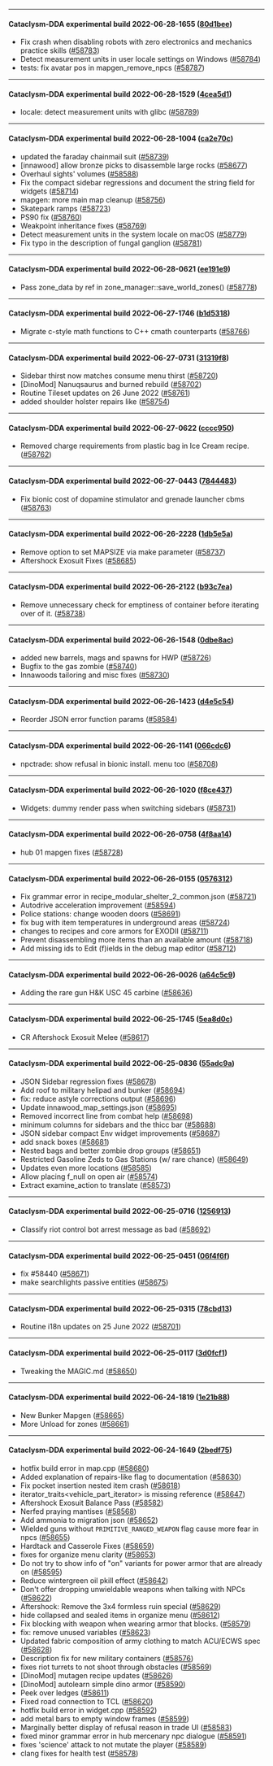 
---

#### Cataclysm-DDA experimental build 2022-06-28-1655 ([80d1bee](https://github.com/CleverRaven/Cataclysm-DDA/releases/tag/cdda-experimental-2022-06-28-1655))

* Fix crash when disabling robots with zero electronics and mechanics practice skills ([#58783](https://github.com/CleverRaven/Cataclysm-DDA/pull/58783))
* Detect measurement units in user locale settings on Windows ([#58784](https://github.com/CleverRaven/Cataclysm-DDA/pull/58784))
* tests: fix avatar pos in mapgen_remove_npcs ([#58787](https://github.com/CleverRaven/Cataclysm-DDA/pull/58787))

---

#### Cataclysm-DDA experimental build 2022-06-28-1529 ([4cea5d1](https://github.com/CleverRaven/Cataclysm-DDA/releases/tag/cdda-experimental-2022-06-28-1529))

* locale: detect measurement units with glibc ([#58789](https://github.com/CleverRaven/Cataclysm-DDA/pull/58789))

---

#### Cataclysm-DDA experimental build 2022-06-28-1004 ([ca2e70c](https://github.com/CleverRaven/Cataclysm-DDA/releases/tag/cdda-experimental-2022-06-28-1004))

* updated the faraday chainmail suit ([#58739](https://github.com/CleverRaven/Cataclysm-DDA/pull/58739))
* [innawood] allow bronze picks to disassemble large rocks ([#58677](https://github.com/CleverRaven/Cataclysm-DDA/pull/58677))
* Overhaul sights' volumes ([#58588](https://github.com/CleverRaven/Cataclysm-DDA/pull/58588))
* Fix the compact sidebar regressions and document the string field for widgets ([#58714](https://github.com/CleverRaven/Cataclysm-DDA/pull/58714))
* mapgen: more main map cleanup ([#58756](https://github.com/CleverRaven/Cataclysm-DDA/pull/58756))
* Skatepark ramps ([#58723](https://github.com/CleverRaven/Cataclysm-DDA/pull/58723))
* PS90 fix ([#58760](https://github.com/CleverRaven/Cataclysm-DDA/pull/58760))
* Weakpoint inheritance fixes ([#58769](https://github.com/CleverRaven/Cataclysm-DDA/pull/58769))
* Detect measurement units in the system locale on macOS ([#58779](https://github.com/CleverRaven/Cataclysm-DDA/pull/58779))
* Fix typo in the description of fungal ganglion ([#58781](https://github.com/CleverRaven/Cataclysm-DDA/pull/58781))

---

#### Cataclysm-DDA experimental build 2022-06-28-0621 ([ee191e9](https://github.com/CleverRaven/Cataclysm-DDA/releases/tag/cdda-experimental-2022-06-28-0621))

* Pass zone_data by ref in zone_manager::save_world_zones() ([#58778](https://github.com/CleverRaven/Cataclysm-DDA/pull/58778))

---

#### Cataclysm-DDA experimental build 2022-06-27-1746 ([b1d5318](https://github.com/CleverRaven/Cataclysm-DDA/releases/tag/cdda-experimental-2022-06-27-1746))

* Migrate c-style math functions to C++ cmath counterparts ([#58766](https://github.com/CleverRaven/Cataclysm-DDA/pull/58766))

---

#### Cataclysm-DDA experimental build 2022-06-27-0731 ([31319f8](https://github.com/CleverRaven/Cataclysm-DDA/releases/tag/cdda-experimental-2022-06-27-0731))

* Sidebar thirst now matches consume menu thirst ([#58720](https://github.com/CleverRaven/Cataclysm-DDA/pull/58720))
* [DinoMod] Nanuqsaurus and burned rebuild ([#58702](https://github.com/CleverRaven/Cataclysm-DDA/pull/58702))
* Routine Tileset updates on 26 June 2022 ([#58761](https://github.com/CleverRaven/Cataclysm-DDA/pull/58761))
* added shoulder holster repairs like ([#58754](https://github.com/CleverRaven/Cataclysm-DDA/pull/58754))

---

#### Cataclysm-DDA experimental build 2022-06-27-0622 ([cccc950](https://github.com/CleverRaven/Cataclysm-DDA/releases/tag/cdda-experimental-2022-06-27-0622))

* Removed charge requirements from plastic bag in Ice Cream recipe. ([#58762](https://github.com/CleverRaven/Cataclysm-DDA/pull/58762))

---

#### Cataclysm-DDA experimental build 2022-06-27-0443 ([7844483](https://github.com/CleverRaven/Cataclysm-DDA/releases/tag/cdda-experimental-2022-06-27-0443))

* Fix bionic cost of dopamine stimulator and grenade launcher cbms ([#58763](https://github.com/CleverRaven/Cataclysm-DDA/pull/58763))

---

#### Cataclysm-DDA experimental build 2022-06-26-2228 ([1db5e5a](https://github.com/CleverRaven/Cataclysm-DDA/releases/tag/cdda-experimental-2022-06-26-2228))

* Remove option to set MAPSIZE via make parameter ([#58737](https://github.com/CleverRaven/Cataclysm-DDA/pull/58737))
* Aftershock Exosuit Fixes ([#58685](https://github.com/CleverRaven/Cataclysm-DDA/pull/58685))

---

#### Cataclysm-DDA experimental build 2022-06-26-2122 ([b93c7ea](https://github.com/CleverRaven/Cataclysm-DDA/releases/tag/cdda-experimental-2022-06-26-2122))

* Remove unnecessary check for emptiness of container before iterating over of it. ([#58738](https://github.com/CleverRaven/Cataclysm-DDA/pull/58738))

---

#### Cataclysm-DDA experimental build 2022-06-26-1548 ([0dbe8ac](https://github.com/CleverRaven/Cataclysm-DDA/releases/tag/cdda-experimental-2022-06-26-1548))

* added new barrels, mags and spawns for HWP ([#58726](https://github.com/CleverRaven/Cataclysm-DDA/pull/58726))
* Bugfix to the gas zombie ([#58740](https://github.com/CleverRaven/Cataclysm-DDA/pull/58740))
* Innawoods tailoring and misc fixes ([#58730](https://github.com/CleverRaven/Cataclysm-DDA/pull/58730))

---

#### Cataclysm-DDA experimental build 2022-06-26-1423 ([d4e5c54](https://github.com/CleverRaven/Cataclysm-DDA/releases/tag/cdda-experimental-2022-06-26-1423))

* Reorder JSON error function params ([#58584](https://github.com/CleverRaven/Cataclysm-DDA/pull/58584))

---

#### Cataclysm-DDA experimental build 2022-06-26-1141 ([066cdc6](https://github.com/CleverRaven/Cataclysm-DDA/releases/tag/cdda-experimental-2022-06-26-1141))

* npctrade: show refusal in bionic install. menu too ([#58708](https://github.com/CleverRaven/Cataclysm-DDA/pull/58708))

---

#### Cataclysm-DDA experimental build 2022-06-26-1020 ([f8ce437](https://github.com/CleverRaven/Cataclysm-DDA/releases/tag/cdda-experimental-2022-06-26-1020))

* Widgets: dummy render pass when switching sidebars ([#58731](https://github.com/CleverRaven/Cataclysm-DDA/pull/58731))

---

#### Cataclysm-DDA experimental build 2022-06-26-0758 ([4f8aa14](https://github.com/CleverRaven/Cataclysm-DDA/releases/tag/cdda-experimental-2022-06-26-0758))

* hub 01 mapgen fixes ([#58728](https://github.com/CleverRaven/Cataclysm-DDA/pull/58728))

---

#### Cataclysm-DDA experimental build 2022-06-26-0155 ([0576312](https://github.com/CleverRaven/Cataclysm-DDA/releases/tag/cdda-experimental-2022-06-26-0155))

* Fix grammar error in recipe_modular_shelter_2_common.json ([#58721](https://github.com/CleverRaven/Cataclysm-DDA/pull/58721))
* Autodrive acceleration improvement ([#58594](https://github.com/CleverRaven/Cataclysm-DDA/pull/58594))
* Police stations: change wooden doors ([#58691](https://github.com/CleverRaven/Cataclysm-DDA/pull/58691))
* fix bug with item temperatures in underground areas ([#58724](https://github.com/CleverRaven/Cataclysm-DDA/pull/58724))
* changes to recipes and core armors for EXODII ([#58711](https://github.com/CleverRaven/Cataclysm-DDA/pull/58711))
* Prevent disassembling more items than an available amount ([#58718](https://github.com/CleverRaven/Cataclysm-DDA/pull/58718))
* Add missing ids to Edit (f)ields in the debug map editor ([#58712](https://github.com/CleverRaven/Cataclysm-DDA/pull/58712))

---

#### Cataclysm-DDA experimental build 2022-06-26-0026 ([a64c5c9](https://github.com/CleverRaven/Cataclysm-DDA/releases/tag/cdda-experimental-2022-06-26-0026))

* Adding the rare gun H&K USC 45 carbine ([#58636](https://github.com/CleverRaven/Cataclysm-DDA/pull/58636))

---

#### Cataclysm-DDA experimental build 2022-06-25-1745 ([5ea8d0c](https://github.com/CleverRaven/Cataclysm-DDA/releases/tag/cdda-experimental-2022-06-25-1745))

* CR Aftershock Exosuit Melee ([#58617](https://github.com/CleverRaven/Cataclysm-DDA/pull/58617))

---

#### Cataclysm-DDA experimental build 2022-06-25-0836 ([55adc9a](https://github.com/CleverRaven/Cataclysm-DDA/releases/tag/cdda-experimental-2022-06-25-0836))

* JSON Sidebar regression fixes ([#58678](https://github.com/CleverRaven/Cataclysm-DDA/pull/58678))
* Add roof to military helipad and bunker ([#58694](https://github.com/CleverRaven/Cataclysm-DDA/pull/58694))
* fix: reduce astyle corrections output ([#58696](https://github.com/CleverRaven/Cataclysm-DDA/pull/58696))
* Update innawood_map_settings.json ([#58695](https://github.com/CleverRaven/Cataclysm-DDA/pull/58695))
* Removed incorrect line from combat help ([#58698](https://github.com/CleverRaven/Cataclysm-DDA/pull/58698))
* minimum columns for sidebars and the thicc bar ([#58688](https://github.com/CleverRaven/Cataclysm-DDA/pull/58688))
* JSON sidebar compact Env widget improvements ([#58687](https://github.com/CleverRaven/Cataclysm-DDA/pull/58687))
* add snack boxes ([#58681](https://github.com/CleverRaven/Cataclysm-DDA/pull/58681))
* Nested bags and better zombie drop groups ([#58651](https://github.com/CleverRaven/Cataclysm-DDA/pull/58651))
* Restricted Gasoline Zeds to Gas Stations (w/ rare chance) ([#58649](https://github.com/CleverRaven/Cataclysm-DDA/pull/58649))
* Updates even more locations ([#58585](https://github.com/CleverRaven/Cataclysm-DDA/pull/58585))
* Allow placing f_null on open air ([#58574](https://github.com/CleverRaven/Cataclysm-DDA/pull/58574))
* Extract examine_action to translate ([#58573](https://github.com/CleverRaven/Cataclysm-DDA/pull/58573))

---

#### Cataclysm-DDA experimental build 2022-06-25-0716 ([1256913](https://github.com/CleverRaven/Cataclysm-DDA/releases/tag/cdda-experimental-2022-06-25-0716))

* Classify riot control bot arrest message as bad ([#58692](https://github.com/CleverRaven/Cataclysm-DDA/pull/58692))

---

#### Cataclysm-DDA experimental build 2022-06-25-0451 ([06f4f6f](https://github.com/CleverRaven/Cataclysm-DDA/releases/tag/cdda-experimental-2022-06-25-0451))

* fix #58440 ([#58671](https://github.com/CleverRaven/Cataclysm-DDA/pull/58671))
* make searchlights passive entities ([#58675](https://github.com/CleverRaven/Cataclysm-DDA/pull/58675))

---

#### Cataclysm-DDA experimental build 2022-06-25-0315 ([78cbd13](https://github.com/CleverRaven/Cataclysm-DDA/releases/tag/cdda-experimental-2022-06-25-0315))

* Routine i18n updates on 25 June 2022 ([#58701](https://github.com/CleverRaven/Cataclysm-DDA/pull/58701))

---

#### Cataclysm-DDA experimental build 2022-06-25-0117 ([3d0fcf1](https://github.com/CleverRaven/Cataclysm-DDA/releases/tag/cdda-experimental-2022-06-25-0117))

* Tweaking the MAGIC.md ([#58650](https://github.com/CleverRaven/Cataclysm-DDA/pull/58650))

---

#### Cataclysm-DDA experimental build 2022-06-24-1819 ([1e21b88](https://github.com/CleverRaven/Cataclysm-DDA/releases/tag/cdda-experimental-2022-06-24-1819))

* New Bunker Mapgen ([#58665](https://github.com/CleverRaven/Cataclysm-DDA/pull/58665))
* More Unload for zones ([#58661](https://github.com/CleverRaven/Cataclysm-DDA/pull/58661))

---

#### Cataclysm-DDA experimental build 2022-06-24-1649 ([2bedf75](https://github.com/CleverRaven/Cataclysm-DDA/releases/tag/cdda-experimental-2022-06-24-1649))

* hotfix build error in map.cpp ([#58680](https://github.com/CleverRaven/Cataclysm-DDA/pull/58680))
* Added explanation of repairs-like flag to documentation ([#58630](https://github.com/CleverRaven/Cataclysm-DDA/pull/58630))
* Fix pocket insertion nested item crash ([#58618](https://github.com/CleverRaven/Cataclysm-DDA/pull/58618))
* iterator_traits<vehicle_part_iterator<T>> is missing reference ([#58647](https://github.com/CleverRaven/Cataclysm-DDA/pull/58647))
* Aftershock Exosuit Balance Pass ([#58582](https://github.com/CleverRaven/Cataclysm-DDA/pull/58582))
* Nerfed praying mantises ([#58568](https://github.com/CleverRaven/Cataclysm-DDA/pull/58568))
* Add ammonia to migration json ([#58652](https://github.com/CleverRaven/Cataclysm-DDA/pull/58652))
* Wielded guns without `PRIMITIVE_RANGED_WEAPON` flag cause more fear in npcs ([#58655](https://github.com/CleverRaven/Cataclysm-DDA/pull/58655))
* Hardtack and Casserole Fixes ([#58659](https://github.com/CleverRaven/Cataclysm-DDA/pull/58659))
* fixes for organize menu clarity ([#58653](https://github.com/CleverRaven/Cataclysm-DDA/pull/58653))
* Do not try to show info of "on" variants for power armor that are already on ([#58595](https://github.com/CleverRaven/Cataclysm-DDA/pull/58595))
* Reduce wintergreen oil pkill effect ([#58642](https://github.com/CleverRaven/Cataclysm-DDA/pull/58642))
* Don't offer dropping unwieldable weapons when talking with NPCs ([#58622](https://github.com/CleverRaven/Cataclysm-DDA/pull/58622))
* Aftershock: Remove the 3x4 formless ruin special ([#58629](https://github.com/CleverRaven/Cataclysm-DDA/pull/58629))
* hide collapsed and sealed items in organize menu ([#58612](https://github.com/CleverRaven/Cataclysm-DDA/pull/58612))
* Fix blocking with weapon when wearing armor that blocks. ([#58579](https://github.com/CleverRaven/Cataclysm-DDA/pull/58579))
* fix: remove unused variables ([#58623](https://github.com/CleverRaven/Cataclysm-DDA/pull/58623))
* Updated fabric composition of army clothing to match ACU/ECWS spec ([#58628](https://github.com/CleverRaven/Cataclysm-DDA/pull/58628))
* Description fix for new military containers ([#58576](https://github.com/CleverRaven/Cataclysm-DDA/pull/58576))
* fixes riot turrets to not shoot through obstacles ([#58569](https://github.com/CleverRaven/Cataclysm-DDA/pull/58569))
* [DinoMod] mutagen recipe updates ([#58626](https://github.com/CleverRaven/Cataclysm-DDA/pull/58626))
* [DinoMod] autolearn simple dino armor ([#58590](https://github.com/CleverRaven/Cataclysm-DDA/pull/58590))
* Peek over ledges ([#58611](https://github.com/CleverRaven/Cataclysm-DDA/pull/58611))
* Fixed road connection to TCL ([#58620](https://github.com/CleverRaven/Cataclysm-DDA/pull/58620))
* hotfix build error in widget.cpp  ([#58592](https://github.com/CleverRaven/Cataclysm-DDA/pull/58592))
* add metal bars to empty window frames ([#58599](https://github.com/CleverRaven/Cataclysm-DDA/pull/58599))
* Marginally better display of refusal reason in trade UI ([#58583](https://github.com/CleverRaven/Cataclysm-DDA/pull/58583))
* fixed minor grammar error in hub mercenary npc dialogue ([#58591](https://github.com/CleverRaven/Cataclysm-DDA/pull/58591))
* fixes 'science' attack to not mutate the player ([#58589](https://github.com/CleverRaven/Cataclysm-DDA/pull/58589))
* clang fixes for health test ([#58578](https://github.com/CleverRaven/Cataclysm-DDA/pull/58578))
